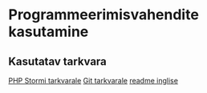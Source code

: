 # Programmeerimisvahendite kasutamine
## Kasutatav tarkvara
[PHP Stormi tarkvarale](https://www.jetbrains.com/phpstorm/)
[Git tarkvarale](https://git-scm.com/) 
[readme inglise](https://github.com/rkivisalu/phpstorm/blob/master/README.en.md)

